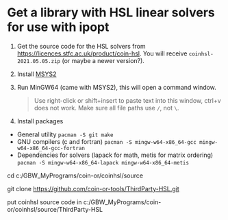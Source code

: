 
Get a library with HSL linear solvers for use with ipopt
========================================================

1. Get the source code for the HSL solvers from https://licences.stfc.ac.uk/product/coin-hsl. 
You will receive `coinhsl-2021.05.05.zip` (or maybe a newer version?).

2. Install [MSYS2](https://www.msys2.org/)

3. Run MinGW64 (came with MSYS2), this will open a command window.
    > Use right-click or shift+insert to paste text into this window, ctrl+v does not work.
    > Make sure all file paths use `/`, not `\`.

4. Install packages
- General utility `pacman -S git make`
- GNU compilers (c and fortran) `pacman -S mingw-w64-x86_64-gcc mingw-w64-x86_64-gcc-fortran`
- Dependencies for solvers (lapack for math, metis for matrix ordering) `pacman -S mingw-w64-x86_64-lapack mingw-w64-x86_64-metis`



cd c:/GBW_MyPrograms/coin-or/coinhsl/source

git clone https://github.com/coin-or-tools/ThirdParty-HSL.git

put coinhsl source code in c:/GBW_MyPrograms/coin-or/coinhsl/source/ThirdParty-HSL


